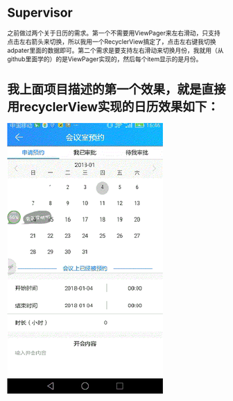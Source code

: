 # Supervisor
之前做过两个关于日历的需求。第一个不需要用ViewPager来左右滑动，只支持点击左右箭头来切换，所以我用一个RecyclerView搞定了，点击左右键我切换adpater里面的数据即可。第二个需求是要支持左右滑动来切换月份，我就用（从github里面学的）的是ViewPager实现的，然后每个item显示的是月份。
# 我上面项目描述的第一个效果，就是直接用recyclerView实现的日历效果如下：
 ![](https://github.com/yedashen/Supervisor/blob/master/app/gif/1.gif)

